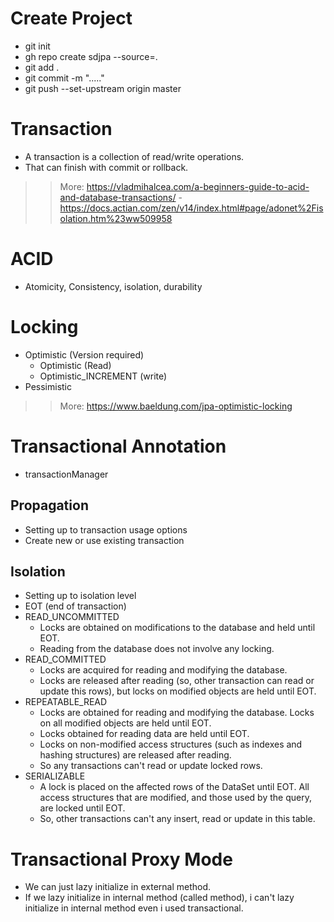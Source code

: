 # Create Project
- git init
- gh repo create sdjpa --source=.
- git add .
- git commit -m "....."
- git push --set-upstream origin master


# Transaction
- A transaction is a collection of read/write operations.
- That can finish with commit or rollback.

>> More: https://vladmihalcea.com/a-beginners-guide-to-acid-and-database-transactions/  -  https://docs.actian.com/zen/v14/index.html#page/adonet%2Fisolation.htm%23ww509958

# ACID
- Atomicity, Consistency, isolation, durability

# Locking
- Optimistic (Version required)
  - Optimistic (Read)
  - Optimistic_INCREMENT (write)
- Pessimistic
>> More: https://www.baeldung.com/jpa-optimistic-locking

# Transactional Annotation
- transactionManager

## Propagation
- Setting up to transaction usage options
- Create new or use existing transaction


## Isolation
- Setting up to isolation level
- EOT (end of transaction)
- READ_UNCOMMITTED
  - Locks are obtained on modifications to the database and held until EOT. 
  - Reading from the database does not involve any locking.
- READ_COMMITTED
  - Locks are acquired for reading and modifying the database. 
  - Locks are released after reading (so, other transaction can read or update this rows), but locks on modified objects are held until EOT.
- REPEATABLE_READ
  - Locks are obtained for reading and modifying the database. Locks on all modified objects are held until EOT. 
  - Locks obtained for reading data are held until EOT. 
  - Locks on non-modified access structures (such as indexes and hashing structures) are released after reading.
  - So any transactions can't read or update locked rows.
- SERIALIZABLE
  - A lock is placed on the affected rows of the DataSet until EOT. All access structures that are modified, and those used by the query, are locked until EOT.
  - So, other transactions can't any insert, read or update in this table.

# Transactional Proxy Mode
- We can just lazy initialize in external method.
- If we lazy initialize in internal method (called method), i can't lazy initialize in internal method even i used transactional.